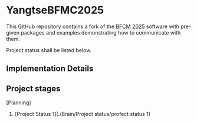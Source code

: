# YangtseBFMC2025
This GitHub repository contains a fork of the [BFCM 2025](https://github.com/ECC-BFMC) software with pre-given packages and examples demonstrating how to communicate with them. 

Project status shall be listed below. 

## Implementation Details 

## Project stages
[Planning] 
1. [Project Status 1](./Brain/Project status/profect status 1) 
